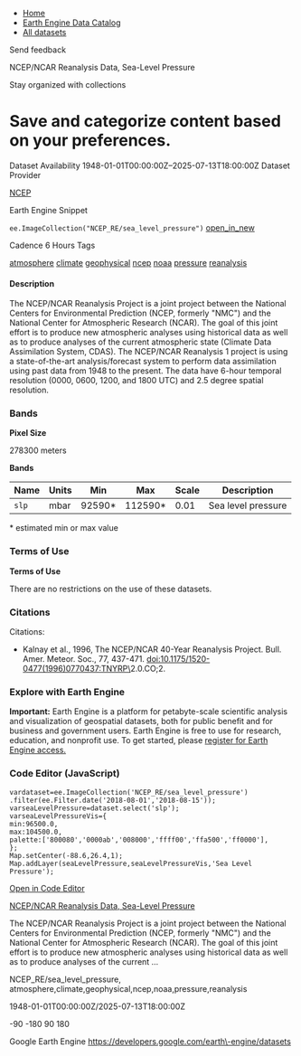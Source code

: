 



* [Home](https://developers.google.com/)
* [Earth Engine Data Catalog](https://developers.google.com/earth-engine/datasets)
* [All datasets](https://developers.google.com/earth-engine/datasets/catalog)





 
 
 Send feedback
 
 

NCEP/NCAR Reanalysis Data, Sea\-Level Pressure


 
 Stay organized with collections
 

 
 Save and categorize content based on your preferences.
================================================================================================================================================








Dataset Availability
1948\-01\-01T00:00:00Z–2025\-07\-13T18:00:00Z
Dataset Provider


[NCEP](https://www.esrl.noaa.gov/psd/data/gridded/data.ncep.reanalysis.html)



Earth Engine Snippet


`ee.ImageCollection("NCEP_RE/sea_level_pressure")` 
[open\_in\_new](https://code.earthengine.google.com/?scriptPath=Examples:Datasets/NCEP_RE/NCEP_RE_sea_level_pressure)





Cadence
6 Hours
Tags


[atmosphere](/earth-engine/datasets/tags/atmosphere)
[climate](/earth-engine/datasets/tags/climate)
[geophysical](/earth-engine/datasets/tags/geophysical)
[ncep](/earth-engine/datasets/tags/ncep)
[noaa](/earth-engine/datasets/tags/noaa)
[pressure](/earth-engine/datasets/tags/pressure)
[reanalysis](/earth-engine/datasets/tags/reanalysis)








#### Description



The NCEP/NCAR Reanalysis Project is a joint project between the National
Centers for Environmental Prediction (NCEP, formerly "NMC") and the
National Center for Atmospheric Research (NCAR). The goal of this joint
effort is to produce new atmospheric analyses using historical data as
well as to produce analyses of the current atmospheric state (Climate Data
Assimilation System, CDAS). The NCEP/NCAR Reanalysis 1 project is using a
state\-of\-the\-art analysis/forecast system to perform data assimilation using
past data from 1948 to the present. The data have 6\-hour temporal
resolution (0000, 0600, 1200, and 1800 UTC) and 2\.5 degree spatial
resolution.





### Bands



**Pixel Size**
  
278300 meters



**Bands**




| Name | Units | Min | Max | Scale | Description |
| --- | --- | --- | --- | --- | --- |
| `slp` | mbar | 92590\* | 112590\* | 0\.01 | Sea level pressure |


 \* estimated min or max value


### Terms of Use


**Terms of Use**


There are no restrictions on the use of these datasets.




### Citations



Citations:
* Kalnay et al., 1996, The NCEP/NCAR 40\-Year Reanalysis Project. Bull. Amer.
Meteor. Soc., 77, 437\-471\.
[doi:10\.1175/1520\-0477(1996\)077](https://doi.org/10.1175/1520-0477(1996)077%3C0437:TNYRP%3E2.0.CO;2)[0437:TNYRP\\](/earth-engine/datasets/catalog/0437:TNYRP%5C)2\.0\.CO;2\.





### Explore with Earth Engine


**Important:** 
 Earth Engine is a platform for petabyte\-scale scientific analysis and visualization of
 geospatial datasets, both for public benefit and for business and government users.
 Earth Engine is free to use for research, education, and nonprofit use. To get started, please
 [register for Earth Engine access.](https://console.cloud.google.com/earth-engine)



### Code Editor (JavaScript)



```
vardataset=ee.ImageCollection('NCEP_RE/sea_level_pressure')
.filter(ee.Filter.date('2018-08-01','2018-08-15'));
varseaLevelPressure=dataset.select('slp');
varseaLevelPressureVis={
min:96500.0,
max:104500.0,
palette:['800080','0000ab','008000','ffff00','ffa500','ff0000'],
};
Map.setCenter(-88.6,26.4,1);
Map.addLayer(seaLevelPressure,seaLevelPressureVis,'Sea Level Pressure');
```



[Open in Code Editor](https://code.earthengine.google.com/?scriptPath=Examples:Datasets/NCEP_RE/NCEP_RE_sea_level_pressure)


[NCEP/NCAR Reanalysis Data, Sea\-Level Pressure](/earth-engine/datasets/catalog/NCEP_RE_sea_level_pressure)

The NCEP/NCAR Reanalysis Project is a joint project between the National Centers for Environmental Prediction (NCEP, formerly "NMC") and the National Center for Atmospheric Research (NCAR). The goal of this joint effort is to produce new atmospheric analyses using historical data as well as to produce analyses of the current …

 NCEP\_RE/sea\_level\_pressure,
 atmosphere,climate,geophysical,ncep,noaa,pressure,reanalysis

1948\-01\-01T00:00:00Z/2025\-07\-13T18:00:00Z



 \-90 \-180 90 180
 



Google Earth Engine
https://developers.google.com/earth\-engine/datasets








